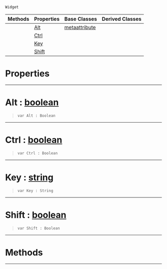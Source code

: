 `Widget`

|Methods|Properties|Base Classes|Derived Classes|
|---|---|---|---|
| |[ Alt](https://github.com/ZilchEngine/ZilchDocs/blob/master/code_reference/class_reference/metascriptshortcutattribute.markdown#alt-zilch-engine-document)|[metaattribute](https://github.com/ZilchEngine/ZilchDocs/blob/master/code_reference/class_reference/metaattribute.markdown)| |
| |[ Ctrl](https://github.com/ZilchEngine/ZilchDocs/blob/master/code_reference/class_reference/metascriptshortcutattribute.markdown#ctrl-zilch-engine-documen)| | |
| |[ Key](https://github.com/ZilchEngine/ZilchDocs/blob/master/code_reference/class_reference/metascriptshortcutattribute.markdown#key-zilch-engine-document)| | |
| |[ Shift](https://github.com/ZilchEngine/ZilchDocs/blob/master/code_reference/class_reference/metascriptshortcutattribute.markdown#shift-zilch-engine-docume)| | |


 #  Properties


---  
 #  Alt : [boolean](https://github.com/ZilchEngine/ZilchDocs/blob/master/code_reference/nada_base_types/boolean.markdown)

> 
> ``` lang=cpp, name=Nada
> var Alt : Boolean


---  
 #  Ctrl : [boolean](https://github.com/ZilchEngine/ZilchDocs/blob/master/code_reference/nada_base_types/boolean.markdown)

> 
> ``` lang=cpp, name=Nada
> var Ctrl : Boolean


---  
 #  Key : [string](https://github.com/ZilchEngine/ZilchDocs/blob/master/code_reference/nada_base_types/string.markdown)

> 
> ``` lang=cpp, name=Nada
> var Key : String


---  
 #  Shift : [boolean](https://github.com/ZilchEngine/ZilchDocs/blob/master/code_reference/nada_base_types/boolean.markdown)

> 
> ``` lang=cpp, name=Nada
> var Shift : Boolean


---  
 #  Methods


---  
 

 